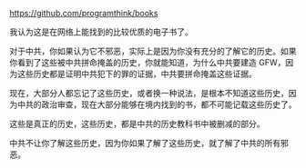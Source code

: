 https://github.com/programthink/books

我认为这是在网络上能找到的比较优质的电子书了。

对于中共，你如果认为它不邪恶，实际上是因为你没有充分的了解它的历史。如果你看到了这些被中共拼命掩盖的历史，你就能知道，为什么中共要建造 GFW，因为这些历史都是证明中共犯下的罪的证据，中共要拼命掩盖这些证据。

现在，大部分人都忘记了这些历史，或者换一种说法，是根本不知道这些历史，因为中共的政治审查，现在大部分能够在境内找到的书，都不可能记载这些历史了。

这些是真正的历史，这些历史，都是中共的历史教科书中被删减的部分。

中共不让你了解这些历史，因为你如果了解了这些历史，就了解了中共的所有邪恶。
